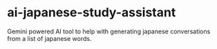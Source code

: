 # ai-japanese-study-assistant
Gemini powered AI tool to help with generating japanese conversations from a list of japanese words.
